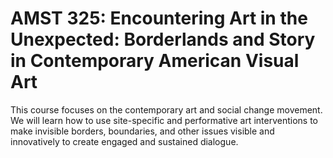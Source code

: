 # AMST 325: Encountering Art in the Unexpected: Borderlands and Story in Contemporary American Visual Art

This course focuses on the contemporary art and social change movement. We will learn how to use site-specific and performative art interventions to make invisible borders, boundaries, and other issues visible and innovatively to create engaged and sustained dialogue.
